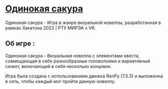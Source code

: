 # [Одинокая сакура](https://nenaideno.github.io/Sakura-novel/)
Одинокая сакура - Игра в жанре визуальной новеллы, разработанная в рамках Хакатона 2023 | РТУ МИРЭА х VK.



## Об игре :

Одинокая сакура - Визуальная новелла с элементами квеста, совмещающая в себе разнообразные головоломки и вариативный сюжет, включающий в себя несколько концовок.

Игра была создана с использованием движка RenPy (7.5.3) и выложенна в сеть,
чтобы каждый мог пройти данную новеллу.


